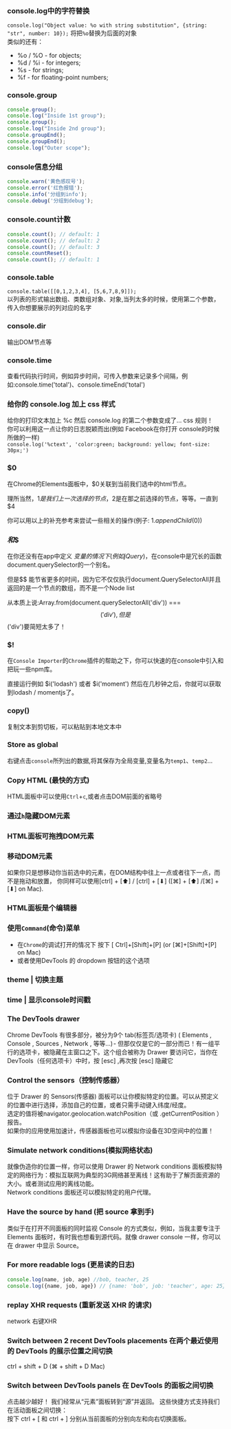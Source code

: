 ### console.log中的字符替换
`console.log("Object value: %o with string substitution", {string: "str", number: 10});`
将把`%o`替换为后面的对象  
类似的还有：  
- %o / %O - for objects;
- %d / %i - for integers;
- %s - for strings;
- %f - for floating-point numbers;

### console.group
```javascript
console.group();
console.log("Inside 1st group");
console.group();
console.log("Inside 2nd group");
console.groupEnd();
console.groupEnd();
console.log("Outer scope");
```

### console信息分组
```javascript
console.warn('黄色感叹号');
console.error('红色报错');
console.info('分组到info');
console.debug('分组到debug');
```

### console.count计数
```javascript
console.count(); // default: 1
console.count(); // default: 2
console.count(); // default: 3
console.countReset();
console.count(); // default: 1
```

### console.table
`console.table([[0,1,2,3,4], [5,6,7,8,9]]);`  
以列表的形式输出数组、类数组对象、对象,当列太多的时候，使用第二个参数，传入你想要展示的列对应的名字

### console.dir
输出DOM节点等

### console.time
查看代码执行时间，例如异步时间，可传入参数来记录多个间隔，例如:console.time('total')、console.timeEnd('total')

### 给你的 console.log 加上 css 样式
给你的打印文本加上 %c 然后 console.log 的第二个参数变成了... css 规则！  
你可以利用这一点让你的日志脱颖而出(例如 Facebook在你打开 console的时候所做的一样)  
`console.log('%ctext', 'color:green; background: yellow; font-size: 30px;')`

### $0
在Chrome的Elements面板中，$0关联到当前我们选中的html节点。

理所当然，$1 是我们上一次选择的节点，$2是在那之前选择的节点，等等。一直到 $4

你可以用以上的补充参考来尝试一些相关的操作(例子: $1.appendChild($0))

### $和$$
在你还没有在app中定义 $变量的情况下(例如 jQuery)，$在console中是冗长的函数document.querySelector的一个别名。

但是$$ 能节省更多的时间，因为它不仅仅执行document.QuerySelectorAll并且返回的是一个节点的数组，而不是一个Node list

从本质上说:Array.from(document.querySelectorAll('div')) === $$('div'),但是$$('div')要简短太多了！

### $!
在`Console Importer`的`Chrome`插件的帮助之下，你可以快速的在console中引入和把玩一些npm库。

直接运行例如 $i('lodash') 或者 $i('moment') 然后在几秒钟之后，你就可以获取到lodash / momentjs了。

### copy()
复制文本到剪切板，可以粘贴到本地文本中

### Store as global
右键点击`console`所列出的数据,将其保存为全局变量,变量名为`temp1`、`temp2`...

### Copy HTML (最快的方式)
HTML面板中可以使用`Ctrl`+`c`,或者点击DOM前面的省略号

### 通过`h`隐藏DOM元素

### HTML面板可拖拽DOM元素

### 移动DOM元素
如果你只是想移动你当前选中的元素，在DOM结构中往上一点或者往下一点，而不是拖动和放置，
你同样可以使用[ctrl] + [⬆] / [ctrl] + [⬇] ([⌘] + [⬆] /[⌘] + [⬇] on Mac).

### HTML面板是个编辑器

### 使用`Command`(命令)菜单
- 在`Chrome`的调试打开的情况下 按下 [ Ctrl]+[Shift]+[P] (or [⌘]+[Shift]+[P] on Mac)
- 或者使用DevTools 的 dropdown 按钮的这个选项
### theme | 切换主题
### time | 显示console时间戳

### The DevTools drawer
Chrome DevTools 有很多部分，被分为9个 tab(标签页/选项卡) ( Elements , Console , Sources , Network , 等等...) - 但那仅仅是它的一部分而已！有一组平行的选项卡，被隐藏在主窗口之下。这个组合被称为 Drawer
要访问它，当你在DevTools（任何选项卡）中时，按 [esc] ,再次按 [esc] 隐藏它

### Control the sensors（控制传感器）
位于 Drawer 的 Sensors(传感器) 面板可以让你模拟特定的位置。可以从预定义的位置中进行选择，添加自己的位置，或者只需手动键入纬度/经度。  
选定的值将被navigator.geolocation.watchPosition（或 .getCurrentPosition ）报告。  
如果你的应用使用加速计，传感器面板也可以模拟你设备在3D空间中的位置！

### Simulate network conditions(模拟网络状态)
就像伪造你的位置一样，你可以使用 Drawer 的 Network conditions 面板模拟特定的网络行为：模拟互联网为典型的3G网络甚至离线！这有助于了解页面资源的大小。或者测试应用的离线功能。  
Network conditions 面板还可以模拟特定的用户代理。

### Have the source by hand (把 source 拿到手)
类似于在打开不同面板的同时监视 Console 的方式类似，例如，当我主要专注于 Elements 面板时，有时我也想看到源代码。就像 drawer console 一样，你可以在 drawer 中显示 Source。

### For more readable logs (更易读的日志)
```javascript
console.log(name, job, age) //bob, teacher, 25
console.log({name, job, age}) // {name: 'bob', job: 'teacher', age: 25}
```

### replay XHR requests (重新发送 XHR 的请求)
network 右键XHR

### Switch between 2 recent DevTools placements 在两个最近使用的 DevTools 的展示位置之间切换
ctrl + shift + D (⌘ + shift + D Mac)

### Switch between DevTools panels 在 DevTools 的面板之间切换
点击越少越好！ 我们经常从“元素”面板转到“源”并返回。 这些快捷方式支持我们在活动面板之间切换：  
按下 ctrl + [ 和 ctrl + ] 分别从当前面板的分别向左和向右切换面板。
